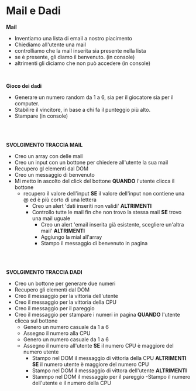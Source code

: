 # Mail e Dadi

**Mail**

- Inventiamo una lista di email a nostro piacimento
- Chiediamo all'utente una mail
- controlliamo che la mail inserita sia presente nella lista
- se è presente, gli diamo il benvenuto. (in console)
- altrimenti gli diciamo che non può accedere (in console)

<br>

**Gioco dei dadi**
<br>

- Generare un numero random da 1 a 6, sia per il giocatore sia per il computer.
- Stabilire il vincitore, in base a chi fa il punteggio più alto.
- Stampare (in console)

<br>
<br>

**SVOLGIMENTO TRACCIA MAIL**

- Creo un array con delle mail
- Creo un input con un bottone per chiedere all'utente la sua mail
- Recupero gl elementi dal DOM
- Creo un messaggio di benvenuto 
- Mi metto in ascolto del click del bottone
  **QUANDO** l'utente clicca il bottone 
  - recupero il valore dell'input
    **SE** il valore dell'input non contiene una @ ed è più corto di una lettera
    - Creo un alert 'dati inseriti non validi'
    **ALTRIMENTI** 
    - Controllo tutte le mail fin che non trovo la stessa     mail 
      **SE** trovo una mail uguale
      - Creo un alert 'email inserita già esistente, scegliere un'altra mail'
      **ALTRIMENTI**
       - Aggiungo la mial all'array
       - Stampo il messaggio di benvenuto in pagina

<br>
<br>

**SVOLGIMENTO TRACCIA DADI**

- Creo un bottone per generare due numeri
- Recupero gli elementi dal DOM
- Creo il messaggio per la vittoria dell'utente
- Creo il messaggio per la vittoria della CPU
- Creo il messaggio per il pareggio
- Creo il messaggio per stampare i numeri in pagina
**QUANDO** l'utente clicca sul bottone
  - Genero un numero casuale da 1 a 6 
  - Assegno il numero alla CPU
  - Genero un numero casuale da 1 a 6 
  - Assegno il numero all'utente
    **SE** il numero CPU è maggiore del numero utente
      - Stampo nel DOM il messaggio di vittoria della CPU
    **ALTRIMENTI SE** il numero utente è maggiore del numero CPU
      - Stampo nel DOM il messaggio di vittora dell'utente
    **ALTRIMENTI** 
      - Stanmpo nel DOM il messaggio per il pareggio 
  -Stampo il numero dell'utente e il numero della CPU
 
